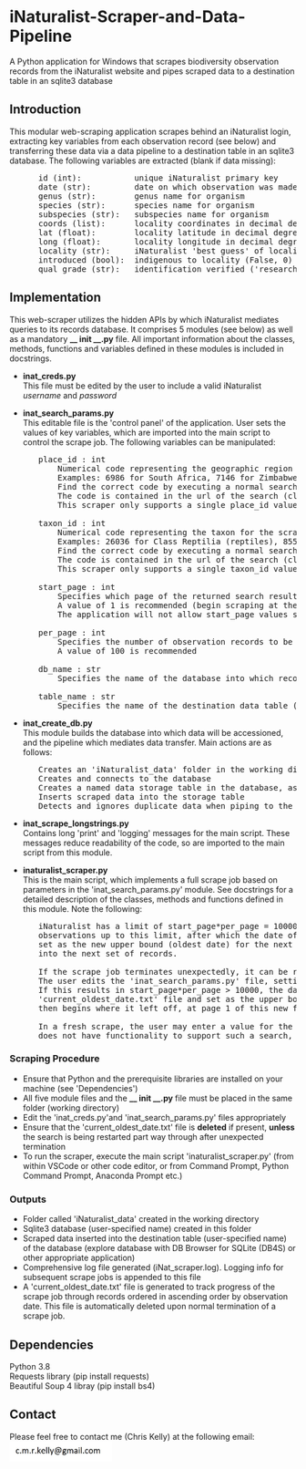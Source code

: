 # iNaturalist-Scraper-and-Data-Pipeline
A Python application for Windows that scrapes biodiversity observation records from the iNaturalist website and pipes scraped data to a destination table in an sqlite3 database

## Introduction
This modular web-scraping application scrapes behind an iNaturalist login, extracting key variables from each observation record (see below) and transferring these data via a data pipeline to a destination table in an sqlite3 database. The following variables are extracted (blank if data missing):
<pre>
      id (int):           unique iNaturalist primary key
      date (str):         date on which observation was made (yyyy-mm-dd)
      genus (str):        genus name for organism
      species (str):      species name for organism
      subspecies (str):   subspecies name for organism
      coords (list):      locality coordinates in decimal degrees [lat, long]
      lat (float):        locality latitude in decimal degrees
      long (float):       locality longitude in decimal degrees
      locality (str):     iNaturalist 'best guess' of locality based on coords
      introduced (bool):  indigenous to locality (False, 0) or introduced to locality (True, 1)
      qual_grade (str):   identification verified ('research') or yet to be verified ('needs_id')  
</pre>

## Implementation
This web-scraper utilizes the hidden APIs by which iNaturalist mediates queries to its records database. It comprises 5 modules (see below) as well as a mandatory **__ init __.py** file. All important information about the classes, methods, functions and variables defined in these modules is included in docstrings.

- **inat_creds.py**<br/>
This file must be edited by the user to include a valid iNaturalist *username* and *password*

- **inat_search_params.py**<br/>
This editable file is the 'control panel' of the application. User sets the values of key variables, which are imported into the main script to control the scrape job. The following variables can be manipulated:
<pre>
      place_id : int
          Numerical code representing the geographic region for the scrape job
          Examples: 6986 for South Africa, 7146 for Zimbabwe
          Find the correct code by executing a normal search on the iNaturalist 'Explore' page
          The code is contained in the url of the search (click on the url in the address bar)
          This scraper only supports a single place_id value per search

      taxon_id : int
          Numerical code representing the taxon for the scrape job
          Examples: 26036 for Class Reptilia (reptiles), 85553 for Suborder Serpentes (snakes)
          Find the correct code by executing a normal search on the iNaturalist 'Explore' page
          The code is contained in the url of the search (click on the url in the address bar)
          This scraper only supports a single taxon_id value per search

      start_page : int
          Specifies which page of the returned search results the scrape job will begin at
          A value of 1 is recommended (begin scraping at the first page of results)
          The application will not allow start_page values such that start_page*per_page > 10000

      per_page : int
          Specifies the number of observation records to be returned per page of search results
          A value of 100 is recommended

      db_name : str
          Specifies the name of the database into which records will be accessioned

      table_name : str
          Specifies the name of the destination data table (within the db_name database) for storage of scraped records
</pre>

- **inat_create_db.py**<br/>
This module builds the database into which data will be accessioned, and the pipeline which mediates data transfer. Main actions are as follows:<br/>
<pre>
      Creates an 'iNaturalist_data' folder in the working directory, in which the database will be located
      Creates and connects to the database 
      Creates a named data storage table in the database, as a destination for scraped data
      Inserts scraped data into the storage table
      Detects and ignores duplicate data when piping to the table
</pre>

- **inat_scrape_longstrings.py**<br/>
Contains long 'print' and 'logging' messages for the main script. These messages reduce readability of the code, so are imported to the main script from this module.

- **inaturalist_scraper.py**<br/>
This is the main script, which implements a full scrape job based on parameters in the 'inat_search_params.py' module. See docstrings for a detailed description of the classes, methods and functions defined in this module. Note the following:
<pre>
      iNaturalist has a limit of start_page*per_page = 10000 for data retrieval via the API. The code loops through pages of
      observations up to this limit, after which the date of the last observation extracted prior to the limit being reached is
      set as the new upper bound (oldest date) for the next round of querying filtered by date. This allows scraping to continue
      into the next set of records.
      
      If the scrape job terminates unexpectedly, it can be restarted at the last page that was processed prior to termination.
      The user edits the 'inat_search_params.py' file, setting the 'start_page' value to the page number at which the scrape ended.
      If this results in start_page*per_page > 10000, the date of the last observation prior to termination is retrieved from the
      'current_oldest_date.txt' file and set as the upper bound (oldest date) for a new round of querying filtered by date. Scraping
      then begins where it left off, at page 1 of this new filtered search.
      
      In a fresh scrape, the user may enter a value for the 'start_page' variable such that start_page*per_page > 10000. This application
      does not have functionality to support such a search, and the user is instructed to enter a lower value for 'start_page'. 
</pre>

### Scraping Procedure
- Ensure that Python and the prerequisite libraries are installed on your machine (see 'Dependencies')
- All five module files and the **__ init __.py** file must be placed in the same folder (working directory)
- Edit the 'inat_creds.py'and 'inat_search_params.py' files appropriately
- Ensure that the 'current_oldest_date.txt' file is **deleted** if present, **unless** the search is being restarted part way through after unexpected termination
- To run the scraper, execute the main script 'inaturalist_scraper.py' (from within VSCode or other code editor, or from Command Prompt, Python Command Prompt, Anaconda Prompt etc.) 

### Outputs
- Folder called 'iNaturalist_data' created in the working directory
- Sqlite3 database (user-specified name) created in this folder
- Scraped data inserted into the destination table (user-specified name) of the database (explore database with DB Browser for SQLite (DB4S) or other appropriate application)
- Comprehensive log file generated (iNat_scraper.log). Logging info for subsequent scrape jobs is appended to this file
- A 'current_oldest_date.txt' file is generated to track progress of the scrape job through records ordered in ascending order by observation date. This file is automatically deleted upon normal termination of a scrape job.

## Dependencies
Python 3.8<br/>
Requests library (pip install requests)<br/>
Beautiful Soup 4 libray (pip install bs4)

## Contact
Please feel free to contact me (Chris Kelly) at the following email:<br/>
<img src="https://github.com/Afrisnake/AFRISNAKE.github.io/blob/master/images/cmrkelly_gmail_address.jpg" alt="email" width="180" height="36" />
